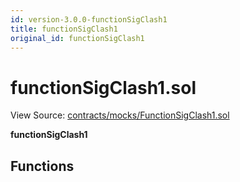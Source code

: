 ```yaml
---
id: version-3.0.0-functionSigClash1
title: functionSigClash1
original_id: functionSigClash1
---
```


# functionSigClash1.sol

View Source: [contracts/mocks/FunctionSigClash1.sol](https://github.com/remon-nashid/polymath-core/tree/0c5593835be9dcec69d8de5b12eb17bc7cd77adc/contracts/mocks/FunctionSigClash1.sol)

**functionSigClash1**

## Functions

